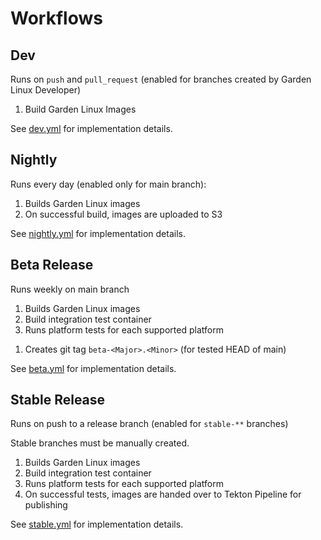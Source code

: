 # Workflows

## Dev
Runs on `push` and `pull_request` (enabled for branches created by Garden Linux Developer)
1. Build Garden Linux Images

See [dev.yml](dev.yml) for implementation details.

## Nightly
Runs every day (enabled only for main branch):

1. Builds Garden Linux images
2. On successful build, images are uploaded to S3

See [nightly.yml](nightly.yml) for implementation details. 

## Beta Release
Runs weekly on main branch
1. Builds Garden Linux images
1. Build integration test container
1. Runs platform tests for each supported platform 
<!-- 1. On successful tests, images are handed over to Tekton Pipeline for publishing -->
1. Creates git tag `beta-<Major>.<Minor>` (for tested HEAD of main)

See [beta.yml](beta.yml) for implementation details. 

## Stable Release
Runs on push to a release branch (enabled for `stable-**` branches)

Stable branches must be manually created.

1. Builds Garden Linux images
2. Build integration test container
3. Runs platform tests for each supported platform 
4. On successful tests, images are handed over to Tekton Pipeline for publishing

See [stable.yml](stable.yml) for implementation details. 
